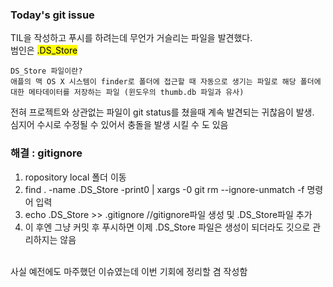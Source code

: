 ### Today's git issue
TIL을 작성하고 푸시를 하려는데 무언가 거슬리는 파일을 발견했다.   
범인은 <mark> .DS_Store </mark>


    DS_Store 파일이란?
    애플의 맥 OS X 시스템이 finder로 폴더에 접근할 때 자동으로 생기는 파일로 해당 폴더에 대한 메타데이터를 저장하는 파일 (윈도우의 thumb.db 파일과 유사)

전혀 프로젝트와 상관없는 파일이 git status를 쳤을때 계속 발견되는 귀찮음이 발생.  
심지어 수시로 수정될 수 있어서 충돌을 발생 시킬 수 도 있음 


  

### 해결 : gitignore 
1. ropository local 폴더 이동
2. find . -name .DS_Store -print0 | xargs -0 git rm --ignore-unmatch -f  명령어 입력
3. echo .DS_Store >> .gitignore  //gitignore파일 생성 및 .DS_Store파일 추가 
4. 이 후엔 그냥 커밋 후 푸시하면 이제 .DS_Store 파일은 생성이 되더라도 깃으로 관리하지는 않음

<br/>
사실 예전에도 마주했던 이슈였는데 이번 기회에 정리할 겸 작성함
